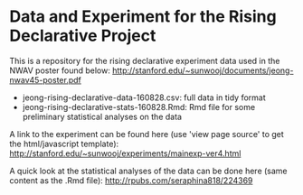 # Data and Experiment for the Rising Declarative Project

This is a repository for the rising declarative experiment data used in the NWAV poster found below:
http://stanford.edu/~sunwooj/documents/jeong-nwav45-poster.pdf

* jeong-rising-declarative-data-160828.csv: full data in tidy format
* jeong-rising-declarative-stats-160828.Rmd: Rmd file for some preliminary statistical analyses on the data

A link to the experiment can be found here (use 'view page source' to get the html/javascript template):
http://stanford.edu/~sunwooj/experiments/mainexp-ver4.html

A quick look at the statistical analyses of the data can be done here (same content as the .Rmd file):
http://rpubs.com/seraphina818/224369
